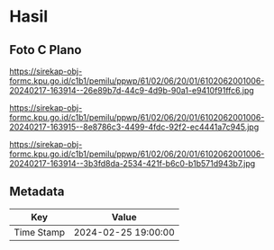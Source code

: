 # Hasil

## Foto C Plano

https://sirekap-obj-formc.kpu.go.id/c1b1/pemilu/ppwp/61/02/06/20/01/6102062001006-20240217-163914--26e89b7d-44c9-4d9b-90a1-e9410f91ffc6.jpg

https://sirekap-obj-formc.kpu.go.id/c1b1/pemilu/ppwp/61/02/06/20/01/6102062001006-20240217-163915--8e8786c3-4499-4fdc-92f2-ec4441a7c945.jpg

https://sirekap-obj-formc.kpu.go.id/c1b1/pemilu/ppwp/61/02/06/20/01/6102062001006-20240217-163914--3b3fd8da-2534-421f-b6c0-b1b571d943b7.jpg


## Metadata

| Key        | Value               |
| ---------- | ------------------- |
| Time Stamp | 2024-02-25 19:00:00 |



